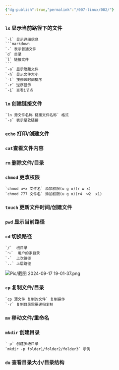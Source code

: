 ```yaml
---
{"dg-publish":true,"permalink":"/007-linux/002/"}
---
```


### `ls` 显示当前路径下的文件
	`-l` 显示详细信息
	```markdown
	`-` 表示普通文件
	`d` 目录
	`l` 链接文件
	```
	`-a` 显示隐藏文件
	`-h` 显示文件大小
	`-t` 按修改时间排序
	`-r` 逆序显示
	`-i` 查看i节点
### `ln` 创建链接文件
	`ln 源文件名称 链接文件名称` 格式
	`-s` 表示是软链接
###  `echo` 打印/创建文件
### `cat`查看文件内容
###  `rm` 删除文件/目录 
### `chmod` 更改权限
	`chmod u+x 文件名` 添加权限(u g o)(r w x)
	`chmod 777 文件名` 添加权限(u g o)(r4  w2  x1)
### `touch` 更新文件时间/创建文件
### `pwd` 显示当前路径
### `cd` 切换路径
	`/`  根目录
	`～`  用户的家目录
	`-`  上次路径
	`..` 上层路径
	
![Pic/截图 2024-09-17 19-01-37.png](/img/user/Pic/%E6%88%AA%E5%9B%BE%202024-09-17%2019-01-37.png)
### `cp` 复制文件/目录
	`cp 源文件 复制的文件` 复制操作
	`-r` 复制目录需要递归复制
### `mv` 移动文件/重命名
### `mkdir` 创建目录
	`-p` 创建多级目录
	`mkdir -p folder1/folder2/folder3` 示例
### `du` 查看目录大小/目录结构

